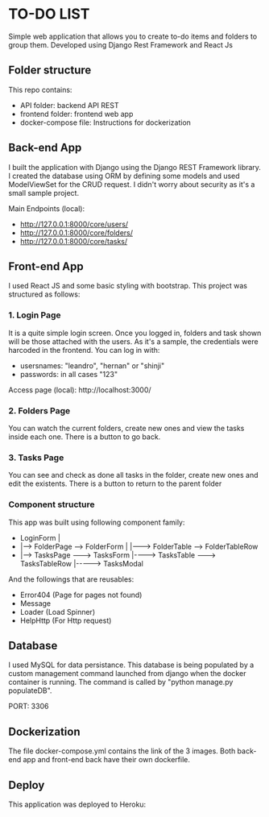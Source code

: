 # TO-DO LIST

Simple web application that allows you to create to-do items and folders to group them. Developed using Django Rest Framework and React Js

## Folder structure

This repo contains:
* API folder: backend API REST
* frontend folder: frontend web app
* docker-compose file: Instructions for dockerization

## Back-end App

I built the application with Django using the Django REST Framework library. I created the database using ORM by defining some models and used ModelViewSet for the CRUD request.
I didn't worry about security as it's a small sample project.

Main Endpoints (local):
* http://127.0.0.1:8000/core/users/
* http://127.0.0.1:8000/core/folders/
* http://127.0.0.1:8000/core/tasks/


## Front-end App

I used React JS and some basic styling with bootstrap. This project was structured as follows:

### 1. Login Page

It is a quite simple login screen. Once you logged in, folders and task shown will be those attached with the users. As it's a sample, the credentials were harcoded in the frontend. You can log in with:

- usersnames: "leandro", "hernan" or "shinji" 
- passwords: in all cases "123"

Access page (local):
http://localhost:3000/


### 2. Folders Page

You can watch the current folders, create new ones and view the tasks inside each one. There is a button to go back.


### 3. Tasks Page

You can see and check as done all tasks in the folder, create new ones and edit the existents. There is a button to return to the parent folder

### Component structure

This app was built using following component family:

* LoginForm
  |
* |--> FolderPage --> FolderForm
  |             |---> FolderTable --> FolderTableRow
* |--> TasksPage ---> TasksForm
               |----> TasksTable ---> TasksTableRow
                              |-----> TasksModal

And the followings that are reusables:

* Error404 (Page for pages not found)
* Message
* Loader   (Load Spinner)
* HelpHttp (For Http request)


## Database

I used MySQL for data persistance. This database is being populated by a custom management command launched from django when the docker container is running. The command is called by "python manage.py populateDB".

PORT: 3306

## Dockerization

The file docker-compose.yml contains the link of the 3 images. Both back-end app and front-end back have their own dockerfile.

## Deploy

This application was deployed to Heroku: